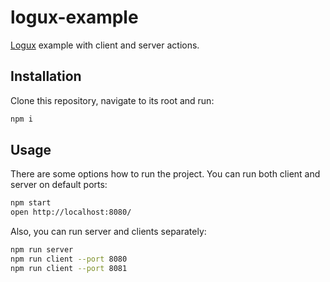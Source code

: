 # logux-example
[Logux](https://github.com/logux) example with client and server actions.

## Installation

Clone this repository, navigate to its root and run:

```bash
npm i
```

## Usage

There are some options how to run the project. You can run both client and server on default ports:

```bash
npm start
open http://localhost:8080/
```

Also, you can run server and clients separately:

```bash
npm run server
npm run client --port 8080
npm run client --port 8081
``` 

